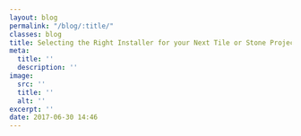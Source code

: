 ```yaml
---
layout: blog
permalink: "/blog/:title/"
classes: blog
title: Selecting the Right Installer for your Next Tile or Stone Project
meta:
  title: ''
  description: ''
image:
  src: ''
  title: ''
  alt: ''
excerpt: ''
date: 2017-06-30 14:46
---
```

